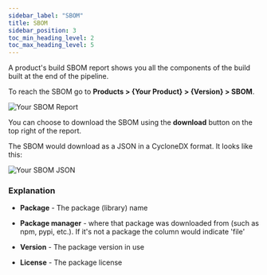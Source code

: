 ```yaml
---
sidebar_label: "SBOM"
title: SBOM
sidebar_position: 3
toc_min_heading_level: 2
toc_max_heading_level: 5
---
```



A product's build SBOM report shows you all the components of the build built at the end of the pipeline. 

To reach the SBOM go to **Products > {Your Product} > {Version} > SBOM**.

<img src='../../img/start/sbom-start.jpg' alt='Your SBOM Report'/>

You can choose to download the SBOM using the **download** button on the top right of the report.

The SBOM would download as a JSON in a CycloneDX format. It looks like this:

<img src='../../img/start/sbom-json-start.jpg' alt='Your SBOM JSON'/>

### Explanation

* **Package** - The package (library) name 

* **Package manager** - where that package was downloaded from  (such as npm, pypi, etc.). If it's not a package the column would indicate 'file'

* **Version** - The package version in use

* **License** - The package license


